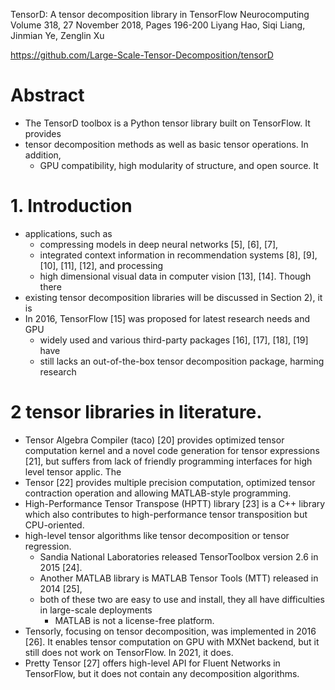 TensorD: A tensor decomposition library in TensorFlow
Neurocomputing Volume 318, 27 November 2018, Pages 196-200
Liyang Hao, Siqi Liang, Jinmian Ye, Zenglin Xu

https://github.com/Large-Scale-Tensor-Decomposition/tensorD

# Abstract

* The TensorD toolbox is a Python tensor library built on TensorFlow. It provides
* tensor decomposition methods as well as basic tensor operations. In addition,
  * GPU compatibility, high modularity of structure, and open source. It

# 1. Introduction

* applications, such as 
  * compressing models in deep neural networks [5], [6], [7], 
  * integrated context information in recommendation systems [8], [9], [10],
    [11], [12], and processing 
  * high dimensional visual data in computer vision [13], [14]. Though there
* existing tensor decomposition libraries will be discussed in Section 2), it is
* In 2016, TensorFlow [15] was proposed for latest research needs and GPU
  * widely used and various third-party packages [16], [17], [18], [19] have
  * still lacks an out-of-the-box tensor decomposition package, harming research
  
# 2 tensor libraries in literature.

* Tensor Algebra Compiler (taco) [20] provides optimized tensor computation
  kernel and a novel code generation for tensor expressions [21], but suffers
  from lack of friendly programming interfaces for high level tensor applic. The
* Tensor [22] provides multiple precision computation, optimized tensor
  contraction operation and allowing MATLAB-style programming.  
* High-Performance Tensor Transpose (HPTT) library [23] is a C++ library which
  also contributes to high-performance tensor transposition but CPU-oriented.
* high-level tensor algorithms like tensor decomposition or tensor regression.
  * Sandia National Laboratories released TensorToolbox version 2.6 in 2015 [24].
  * Another MATLAB library is MATLAB Tensor Tools (MTT) released in 2014 [25],
  * both of these two are easy to use and install, they all have 
    difficulties in large-scale deployments
    * MATLAB is not a license-free platform.  
* Tensorly, focusing on tensor decomposition, was implemented in 2016 [26]. It
  enables tensor computation on GPU with MXNet backend, but it still does not
  work on TensorFlow. In 2021, it does.
* Pretty Tensor [27] offers high-level API for Fluent Networks in TensorFlow,
  but it does not contain any decomposition algorithms.
